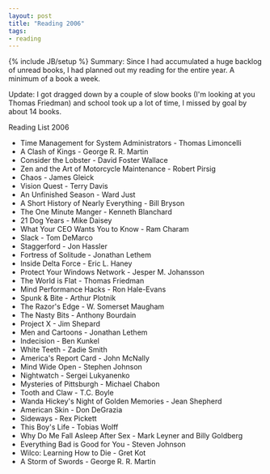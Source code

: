 ```yaml
---
layout: post
title: "Reading 2006"
tags:
- reading
---
```

{% include JB/setup %}
Summary:
Since I had accumulated a huge backlog of unread books, I had planned out my reading for the entire year. A minimum of a book a week.


Update:
I got dragged down by a couple of slow books (I'm looking at you Thomas Friedman) and school took up a lot of time, I missed by goal by about 14 books.


Reading List 2006

* Time Management for System Administrators - Thomas Limoncelli
* A Clash of Kings - George R. R. Martin
* Consider the Lobster - David Foster Wallace
* Zen and the Art of Motorcycle Maintenance - Robert Pirsig
* Chaos - James Gleick
* Vision Quest - Terry Davis
* An Unfinished Season - Ward Just
* A Short History of Nearly Everything - Bill Bryson
* The One Minute Manger - Kenneth Blanchard
* 21 Dog Years - Mike Daisey
* What Your CEO Wants You to Know - Ram Charam
* Slack - Tom DeMarco
* Staggerford - Jon Hassler
* Fortress of Solitude - Jonathan Lethem
* Inside Delta Force - Eric L. Haney
* Protect Your Windows Network - Jesper M. Johansson
* The World is Flat - Thomas Friedman
* Mind Performance Hacks - Ron Hale-Evans
* Spunk & Bite - Arthur Plotnik
* The Razor's Edge - W. Somerset Maugham
* The Nasty Bits - Anthony Bourdain
* Project X - Jim Shepard
* Men and Cartoons - Jonathan Lethem
* Indecision - Ben Kunkel
* White Teeth - Zadie Smith
* America's Report Card - John McNally
* Mind Wide Open - Stephen Johnson
* Nightwatch - Sergei Lukyanenko
* Mysteries of Pittsburgh - Michael Chabon
* Tooth and Claw - T.C. Boyle
* Wanda Hickey's Night of Golden Memories - Jean Shepherd
* American Skin - Don DeGrazia
* Sideways - Rex Pickett
* This Boy's Life - Tobias Wolff
* Why Do Me Fall Asleep After Sex - Mark Leyner and Billy Goldberg
* Everything Bad is Good for You - Steven Johnson
* Wilco: Learning How to Die - Gret Kot
* A Storm of Swords - George R. R. Martin

